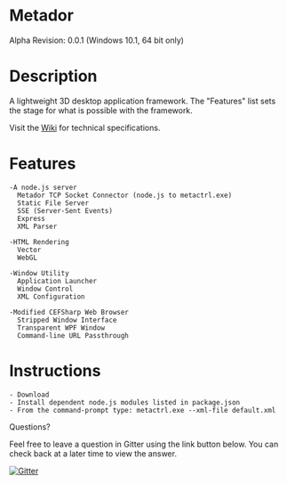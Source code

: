 # Metador
Alpha Revision: 0.0.1 (Windows 10.1, 64 bit only)

# Description

A lightweight 3D desktop application framework.  The "Features" list sets the stage for what is possible with the framework.

Visit the [Wiki](https://github.com/Project-Metador/Metador-Alpha/wiki) for technical specifications.
    
# Features

    -A node.js server
      Metador TCP Socket Connector (node.js to metactrl.exe)
      Static File Server
      SSE (Server-Sent Events)
      Express
      XML Parser
      
    -HTML Rendering
      Vector
      WebGL
      
    -Window Utility
      Application Launcher
      Window Control
      XML Configuration
      
    -Modified CEFSharp Web Browser
      Stripped Window Interface
      Transparent WPF Window
      Command-line URL Passthrough

# Instructions

    - Download
    - Install dependent node.js modules listed in package.json
    - From the command-prompt type: metactrl.exe --xml-file default.xml
    
Questions?

Feel free to leave a question in Gitter using the link button below.  You can check back at a later time to view the answer.

[![Gitter](https://badges.gitter.im/TheMetador/MetadorAlpha.svg)](https://gitter.im/TheMetador/MetadorAlpha?utm_source=badge&utm_medium=badge&utm_campaign=pr-badge)